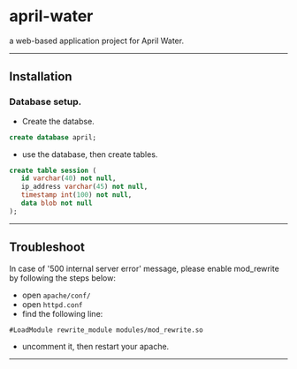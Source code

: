 # april-water
a web-based application project for April Water.

----
## Installation
### Database setup.
* Create the databse.
```sql
create database april;
 ```
* use the database, then create tables.
 ```sql
create table session (
    id varchar(40) not null,
    ip_address varchar(45) not null,
    timestamp int(100) not null,
    data blob not null
);
 ```
 ----
## Troubleshoot
In case of '500 internal server error' message, please enable mod_rewrite by following the steps below:
* open `apache/conf/`
* open `httpd.conf`
* find the following line: 
```
#LoadModule rewrite_module modules/mod_rewrite.so
```
* uncomment it, then restart your apache.
----
